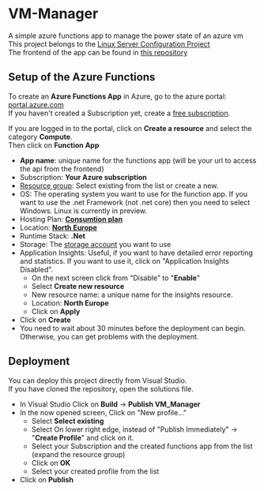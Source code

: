 # VM-Manager #
A simple azure functions app to manage the power state of an azure vm
This project belongs to the [Linux Server Configuration Project](https://github.com/llxp/Udacity_LinuxServerConfiguration_Project)<br/>
The frontend of the app can be found in [this repository](https://github.com/llxp/VM_Manager_Frontend)

## Setup of the Azure Functions ##
To create an **Azure Functions App** in Azure, go to the azure portal: [portal.azure.com](https://portal.azure.com)<br/>
If you haven't created a Subscription yet, create a [free subscription](https://azure.microsoft.com/en-us/free/).

If you are logged in to the portal, click on **Create a resource** and select the category **Compute**.<br/>
Then click on **Function App**<br/>
- **App name**: unique name for the functions app (will be your url to access the api from the frontend)
- Subscription: **Your Azure subscription**
- [Resource group](https://docs.microsoft.com/en-us/azure/azure-resource-manager/resource-group-overview#resource-groups): Select existing from the list or create a new.
- OS: The operating system you want to use for the function app. If you want to use the .net Framework (not .net core) then you need to select Windows. Linux is currently in preview.
- Hosting Plan: [**Consumtion plan**](https://docs.microsoft.com/en-us/azure/azure-functions/functions-scale#how-the-consumption-plan-works)
- Location: [**North Europe**](https://azure.microsoft.com/en-us/global-infrastructure/regions/)
- Runtime Stack: **.Net**
- Storage: The [storage account](https://docs.microsoft.com/en-us/azure/storage/common/storage-account-overview) you want to use
- Application Insights: Useful, if you want to have detailed error reporting and statistics. If you want to use it, click on "Application Insights Disabled".
	- On the next screen click from "Disable" to "**Enable**"
	- Select **Create new resource**
	- New resource name: a unique name for the insights resource.
	- Location: **North Europe**
	- Click on **Apply**
- Click on **Create**
- You need to wait about 30 minutes before the deployment can begin. Otherwise, you can get problems with the deployment.

## Deployment ##
You can deploy this project directly from Visual Studio.<br/>
If you have cloned the repository, open the solutions file.
- In Visual Studio Click on **Build** -> **Publish VM_Manager**
- In the now opened screen, Click on "New profile..."
	- Select **Select existing**
	- Select On lower right edge, instead of "Publish Immediately" -> "**Create Profile**" and click on it.
	- Select your Subscription and the created functions app from the list (expand the resource group)
	- Click on **OK**
	- Select your created profile from the list
- Click on **Publish**
